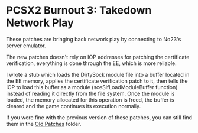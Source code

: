 # PCSX2 Burnout 3: Takedown Network Play

These patches are bringing back network play by connecting to No23's server emulator.

The new patches doesn't rely on IOP addresses for patching the certificate verification, everything is done through the EE, which is more reliable.

I wrote a stub which loads the DirtySock module file into a buffer located in the EE memory, applies the certificate verification patch to it, then tells the IOP to load this buffer as a module (sceSifLoadModuleBuffer function) instead of reading it directly from the file system. Once the module is loaded, the memory allocated for this operation is freed, the buffer is cleared and the game continues its execution normally.

If you were fine with the previous version of these patches, you can still find them in the [Old Patches](https://github.com/Nahelam/PCSX2-Burnout-Mods/tree/main/Burnout%203%20Takedown/Network%20Play/Old%20Patches) folder.
